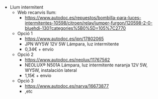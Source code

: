 - Llum intermitent
	- Web recanvis llum:
		- https://www.autodoc.es/repuestos/bombilla-para-luces-intermitentes-10598/citroen/relay/jumper-furgon/120598-2-0-bluehdi-130?categories%5B0%5D=105%7C2770
	- Opció 1
		- https://www.autodoc.es/jpn/17802065
		- JPN WY5W 12V 5W Lámpara, luz intermitente
		- 0,34€ + envío
	- Opció 2
		- https://www.autodoc.es/neolux/11767562
		- NEOLUX® N501A Lámpara, luz intermitente naranja 12V 5W, WY5W, instalación lateral
		- 1,15€ + envio
	- Opció 3
		- https://www.autodoc.es/narva/16673877
		- ,etc
